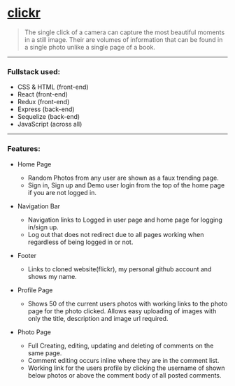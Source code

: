 # [clickr](https://click-r.herokuapp.com/)
>The single click of a camera can capture the most beautiful moments in a still image. Their are volumes of information that can be found in a single photo unlike a single page of a book.
---
### Fullstack used:
* CSS & HTML (front-end)
* React (front-end)
* Redux (front-end)
* Express (back-end)
* Sequelize (back-end)
* JavaScript (across all)
---
### Features:
* Home Page
    * Random Photos from any user are shown as a faux trending page.
    * Sign in, Sign up and Demo user login from the top of the home page if you are not logged in.
* Navigation Bar
    * Navigation links to Logged in user page and home page for logging in/sign up.
    * Log out that does not redirect due to all pages working when regardless of being logged in or not.
* Footer
    * Links to cloned website(flickr), my personal github account and shows my name.

* Profile Page
    * Shows 50 of the current users photos with working links to the photo page for the photo clicked.
    Allows easy uploading of images with only the title, description and image url required.
* Photo Page
    * Full Creating, editing, updating and deleting of comments on the same page.
    * Comment editing occurs inline where they are in the comment list.
    * Working link for the users profile by clicking the username of shown below photos or above the comment body of all posted comments.
